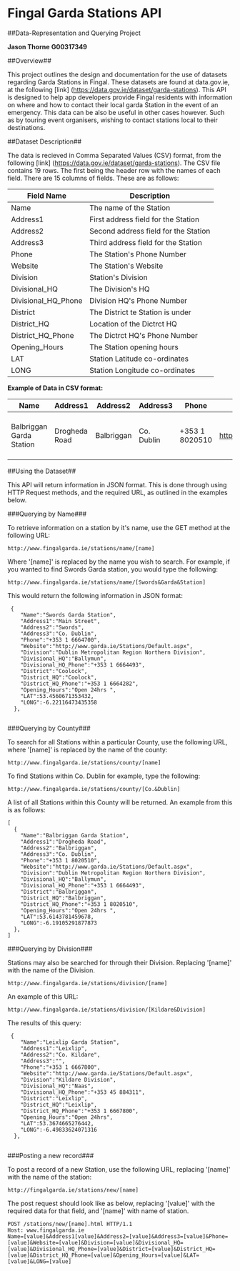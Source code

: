 # Fingal Garda Stations API


##Data-Representation and Querying Project


**Jason Thorne**
**G00317349**


##Overview##

This project outlines the design and documentation for the use of datasets regarding Garda Stations in Fingal.
These datasets are found at data.gov.ie, at the following [link] (https://data.gov.ie/dataset/garda-stations).
This API is designed to help app developers provide Fingal residents with information on where and how to contact their local garda Station in the event of an emergency. This data can be also be useful in other cases however. Such as by touring event organisers, wishing to contact stations local to their destinations.


##Dataset Description##

The data is recieved in Comma Separated Values (CSV) format, from the following [link] (https://data.gov.ie/dataset/garda-stations).
The CSV file contains 19 rows. The first being the header row with the names of each field.
There are 15 columns of fields. These are as follows: 


Field Name | Description 
-----------|------------
Name|The name of the Station
Address1|First address field for the Station
Address2|Second address field for the Station
Address3|Third address field for the Station
Phone|The Station's Phone Number
Website|The Station's Website
Division|Station's Division
Divisional_HQ|The Division's HQ
Divisional_HQ_Phone|Division HQ's Phone Number
District|The District te Station is under
District_HQ|Location of the Dictrct HQ
District_HQ_Phone|The Dictrct HQ's Phone Number
Opening_Hours|The Station opening hours
LAT|Station Latitude co-ordinates
LONG|Station Longitude co-ordinates


**Example of Data in CSV format:**


Name|Address1|Address2|Address3|Phone|Website|Division|Divisional_HQ|Divisional_HQ_Phone|District|District_HQ|District_HQ_Phone|Opening_Hours|LAT|LONG
-----------|------------|------------|------------|------------|------------|------------|------------|------------|------------|------------|------------|------------|------------|------------
Balbriggan Garda Station|Drogheda Road|Balbriggan|Co. Dublin|+353 1 8020510|http://www.garda.ie/Stations/Default.aspx|Dublin Metropolitan Region Northern Division|Ballymun|+353 1 6664493|Balbriggan|Balbriggan|+353 1 8020510|Open 24hrs |53.61437815|-6.191052919



##Using the Dataset##


This API will return information in JSON format. This is done through using HTTP Request methods, and the required URL, as outlined in the examples below. 


###Querying by Name###


To retrieve information on a station by it's name, use the GET method at the following URL:

```
http://www.fingalgarda.ie/stations/name/[name]
```

Where '[name]' is replaced by the name you wish to search. For example, if you wanted to find Swords Garda station, you would type the following: 

```
http://www.fingalgarda.ie/stations/name/[Swords&Garda&Station]
```

This would return the following information in JSON format:

```
 {
    "Name":"Swords Garda Station",
    "Address1":"Main Street",
    "Address2":"Swords",
    "Address3":"Co. Dublin",
    "Phone":"+353 1 6664700",
    "Website":"http://www.garda.ie/Stations/Default.aspx",
    "Division":"Dublin Metropolitan Region Northern Division",
    "Divisional_HQ":"Ballymun",
    "Divisional_HQ_Phone":"+353 1 6664493",
    "District":"Coolock",
    "District_HQ":"Coolock",
    "District_HQ_Phone":"+353 1 6664282",
    "Opening_Hours":"Open 24hrs ",
    "LAT":53.4560671353432,
    "LONG":-6.22116473435358
  },
  
```


###Querying by County###

To search for all Stations within a particular County, use the following URL, where '[name]' is replaced by the name of the county:

```
http://www.fingalgarda.ie/stations/county/[name]
```

To find Stations within Co. Dublin for example, type the following: 

```
http://www.fingalgarda.ie/stations/county/[Co.&Dublin]
```

A list of all Stations within this County will be returned. An example from this is as follows:

```
[
  {
    "Name":"Balbriggan Garda Station",
    "Address1":"Drogheda Road",
    "Address2":"Balbriggan",
    "Address3":"Co. Dublin",
    "Phone":"+353 1 8020510",
    "Website":"http://www.garda.ie/Stations/Default.aspx",
    "Division":"Dublin Metropolitan Region Northern Division",
    "Divisional_HQ":"Ballymun",
    "Divisional_HQ_Phone":"+353 1 6664493",
    "District":"Balbriggan",
    "District_HQ":"Balbriggan",
    "District_HQ_Phone":"+353 1 8020510",
    "Opening_Hours":"Open 24hrs ",
    "LAT":53.6143781459678,
    "LONG":-6.19105291877873
  },
]
```

###Querying by Division###

Stations may also be searched for through their Division. Replacing '[name]' with the name of the Division.

```
http://www.fingalgarda.ie/stations/division/[name]
```

An example of this URL:

```
http://www.fingalgarda.ie/stations/division/[Kildare&Division]
```
 
The results of this query:

```
 {
    "Name":"Leixlip Garda Station",
    "Address1":"Leixlip",
    "Address2":"Co. Kildare",
    "Address3":"",
    "Phone":"+353 1 6667800",
    "Website":"http://www.garda.ie/Stations/Default.aspx",
    "Division":"Kildare Division",
    "Divisional_HQ":"Naas",
    "Divisional_HQ_Phone":"+353 45 884311",
    "District":"Leixlip",
    "District_HQ":"Leixlip",
    "District_HQ_Phone":"+353 1 6667800",
    "Opening_Hours":"Open 24hrs",
    "LAT":53.3674665276442,
    "LONG":-6.49833624071316
  },
  
```




###Posting a new record###

To post a record of a new Station, use the following URL, replacing '[name]' with the name of the station:

```
http://fingalgarda.ie/stations/new/[name]
```

The post request should look like as below, replacing '[value]' with the required data for that field, and '[name]' with name of station.

```
POST /stations/new/[name].html HTTP/1.1
Host: www.fingalgarda.ie
Name=[value]&Address1[value]&Address2=[value]&Address3=[value]&Phone=[value]&Website=[value]&Division=[value]&Divisional_HQ=[value]&Divisional_HQ_Phone=[value]&District=[value]&District_HQ=[value]&District_HQ_Phone=[value]&Opening_Hours=[value]&LAT=[value]&LONG=[value]
```
